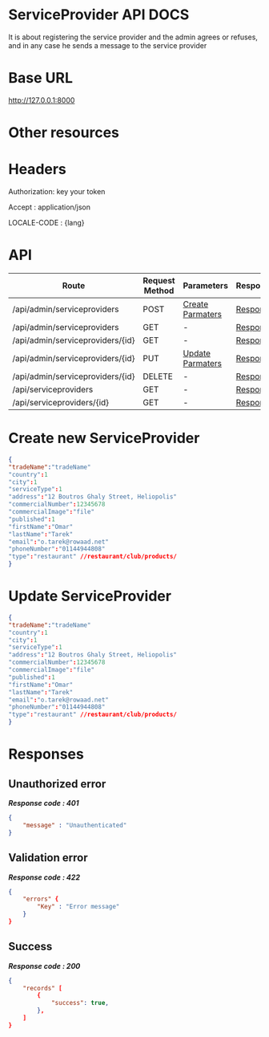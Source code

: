 # ServiceProvider API DOCS
It is about registering the service provider and the admin agrees or refuses, and in any case he sends a message to the service provider
# Base URL
http://127.0.0.1:8000

# Other resources 

 
# Headers

Authorization: key your token

Accept : application/json

LOCALE-CODE : {lang}


# API 

| Route                        | Request Method | Parameters | Response  |
| -----------                  | -----------    |----------- |---------- |
| /api/admin/serviceproviders            | POST           |  [Create Parmaters](#Create)|[Response](#Response)|
| /api/admin/serviceproviders | GET           |-|  [Response](#Response)         |
|/api/admin/serviceproviders/{id}         | GET           |  - |  [Response](#Response)         |
|/api/admin/serviceproviders/{id}        |PUT           |  [Update Parmaters](#Update)|[Response](#Response)     |
|/api/admin/serviceproviders/{id}        |DELETE           |  -|[Response](#Response)| 
|/api/serviceproviders        |GET           |-| [Response](#Response)|
|/api/serviceproviders/{id}        |GET           |-|[Response](#Response)|


# <a name="Create"> </a> Create new ServiceProvider 

```json
{
"tradeName":"tradeName"
"country":1
"city":1
"serviceType":1
"address":"12 Boutros Ghaly Street, Heliopolis"
"commercialNumber":12345678
"commercialImage":"file"
"published":1
"firstName":"Omar"
"lastName":"Tarek"
"email":"o.tarek@rowaad.net"
"phoneNumber":"01144944808"
"type":"restaurant" //restaurant/club/products/
} 
```

# <a name="Update"> </a> Update ServiceProvider

```json
{
"tradeName":"tradeName"
"country":1
"city":1
"serviceType":1
"address":"12 Boutros Ghaly Street, Heliopolis"
"commercialNumber":12345678
"commercialImage":"file"
"published":1
"firstName":"Omar"
"lastName":"Tarek"
"email":"o.tarek@rowaad.net"
"phoneNumber":"01144944808"
"type":"restaurant" //restaurant/club/products/
} 
```
# <a name="Response"> </a> Responses 

## Unauthorized error

__*Response code : 401*__
```json 
{
    "message" : "Unauthenticated"
}
```

## Validation error 
__*Response code : 422*__

```json 
{
    "errors" {
        "Key" : "Error message"
    }
}
```
## Success  
__*Response code : 200*__
```json 
{
    "records" [
        {
            "success": true,
        },
    ]
}
```
